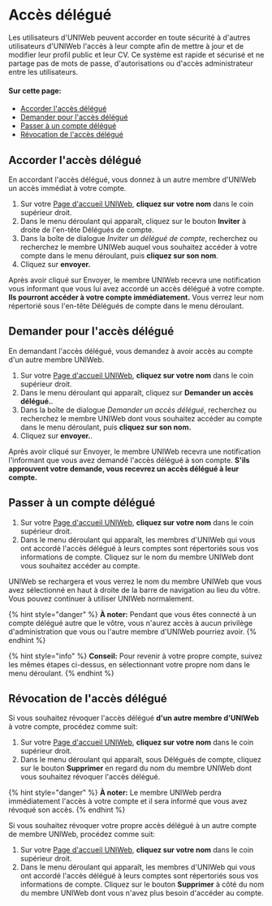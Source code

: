 # Accès délégué

Les utilisateurs d'UNIWeb peuvent accorder en toute sécurité à d'autres utilisateurs d'UNIWeb l'accès à leur compte afin de mettre à jour et de modifier leur profil public et leur CV. Ce système est rapide et sécurisé et ne partage pas de mots de passe, d'autorisations ou d'accès administrateur entre les utilisateurs.

#### **Sur cette page:**

* [Accorder l'accès délégué](delegate-access.md#granting-delegate-access)
* [Demander pour l'accès délégué](delegate-access.md#requesting-delegate-access)
* [Passer à un compte délégué](delegate-access.md#switching-to-a-delegated-account)
* [Révocation de l'accès délégué](delegate-access.md#revoking-delegate-access)

## **Accorder l'accès délégué**

En accordant l'accès délégué, vous donnez à un autre membre d'UNIWeb un accès immédiat à votre compte.

1. Sur votre [Page d'accueil UNIWeb](../../navigating-uniweb/the-home-page.md), **cliquez sur votre nom** dans le coin supérieur droit.
2. Dans le menu déroulant qui apparaît, cliquez sur le bouton **Inviter** à droite de l'en-tête Délégués de compte.
3. Dans la boîte de dialogue _Inviter un délégué de compte_, recherchez ou recherchez le membre UNIWeb auquel vous souhaitez accéder à votre compte dans le menu déroulant, puis **cliquez sur son nom**.
4. Cliquez sur **envoyer.**

Après avoir cliqué sur Envoyer, le membre UNIWeb recevra une notification vous informant que vous lui avez accordé un accès délégué à votre compte. **Ils pourront accéder à votre compte immédiatement.** Vous verrez leur nom répertorié sous l'en-tête Délégués de compte dans le menu déroulant.

## **Demander pour l'accès délégué**

En demandant l'accès délégué, vous demandez à avoir accès au compte d'un autre membre UNIWeb.

1. Sur votre [Page d'accueil UNIWeb](../../navigating-uniweb/the-home-page.md), **cliquez sur votre nom** dans le coin supérieur droit.
2. Dans le menu déroulant qui apparaît, cliquez sur **Demander un accès délégué.**.
3. Dans la boîte de dialogue _Demander un accès délégué_, recherchez ou recherchez le membre UNIWeb dont vous souhaitez accéder au compte dans le menu déroulant, puis **cliquez sur son nom.**
4. Cliquez sur **envoyer.**.

Après avoir cliqué sur Envoyer, le membre UNIWeb recevra une notification l'informant que vous avez demandé l'accès délégué à son compte. **S'ils approuvent votre demande, vous recevrez un accès délégué à leur compte.**

## **Passer à un compte délégué**

1. Sur votre [Page d'accueil UNIWeb](../../navigating-uniweb/the-home-page.md), **cliquez sur votre nom** dans le coin supérieur droit.
2. Dans le menu déroulant qui apparaît, les membres d'UNIWeb qui vous ont accordé l'accès délégué à leurs comptes sont répertoriés sous vos informations de compte. Cliquez sur le nom du membre UNIWeb dont vous souhaitez accéder au compte.

UNIWeb se rechargera et vous verrez le nom du membre UNIWeb que vous avez sélectionné en haut à droite de la barre de navigation au lieu du vôtre. Vous pouvez continuer à utiliser UNIWeb normalement.

{% hint style="danger" %}
**À noter:** Pendant que vous êtes connecté à un compte délégué autre que le vôtre, vous n'aurez accès à aucun privilège d'administration que vous ou l'autre membre d'UNIWeb pourriez avoir.
{% endhint %}

{% hint style="info" %}
**Conseil:** Pour revenir à votre propre compte, suivez les mêmes étapes ci-dessus, en sélectionnant votre propre nom dans le menu déroulant.
{% endhint %}

## **Révocation de l'accès délégué**

Si vous souhaitez révoquer l'accès délégué **d'un autre membre d'UNIWeb** à votre compte, procédez comme suit:

1. Sur votre [Page d'accueil UNIWeb](../../navigating-uniweb/the-home-page.md), **cliquez sur votre nom** dans le coin supérieur droit.
2. Dans le menu déroulant qui apparaît, sous Délégués de compte, cliquez sur le bouton **Supprimer** en regard du nom du membre UNIWeb dont vous souhaitez révoquer l'accès délégué.

{% hint style="danger" %}
**À noter:** Le membre UNIWeb perdra immédiatement l'accès à votre compte et il sera informé que vous avez révoqué son accès.
{% endhint %}

Si vous souhaitez révoquer votre propre accès délégué à un autre compte de membre UNIWeb, procédez comme suit:

1. Sur votre [Page d'accueil UNIWeb](../../navigating-uniweb/the-home-page.md), **cliquez sur votre nom** dans le coin supérieur droit.
2. Dans le menu déroulant qui apparaît, les membres d'UNIWeb qui vous ont accordé l'accès délégué à leurs comptes sont répertoriés sous vos informations de compte. Cliquez sur le bouton **Supprimer** à côté du nom du membre UNIWeb dont vous n'avez plus besoin d'accéder au compte.




